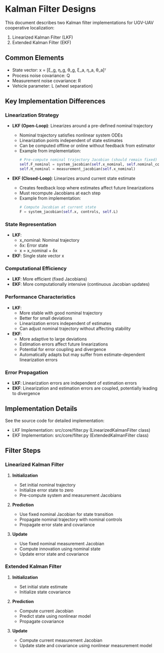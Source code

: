 # Kalman Filter Designs

This document describes two Kalman filter implementations for UGV-UAV cooperative localization:
1. Linearized Kalman Filter (LKF)
2. Extended Kalman Filter (EKF)

## Common Elements
- State vector: x = [ξ_g, η_g, θ_g, ξ_a, η_a, θ_a]ᵀ
- Process noise covariance: Q
- Measurement noise covariance: R
- Vehicle parameter: L (wheel separation)

## Key Implementation Differences

### Linearization Strategy
- **LKF (Open-Loop)**: Linearizes around a pre-defined nominal trajectory
  * Nominal trajectory satisfies nonlinear system ODEs
  * Linearization points independent of state estimates
  * Can be computed offline or online without feedback from estimator
  * Example from implementation:
    ```python
    # Pre-compute nominal trajectory Jacobian (should remain fixed)
    self.F_nominal = system_jacobian(self.x_nominal, self.nominal_controls, self.L)
    self.H_nominal = measurement_jacobian(self.x_nominal)
    ```

- **EKF (Closed-Loop)**: Linearizes around current state estimate
  * Creates feedback loop where estimates affect future linearizations
  * Must recompute Jacobians at each step
  * Example from implementation:
    ```python
    # Compute Jacobian at current state
    F = system_jacobian(self.x, controls, self.L)
    ```

### State Representation
- **LKF**: 
  * x_nominal: Nominal trajectory
  * δx: Error state
  * x = x_nominal + δx
- **EKF**: Single state vector x

### Computational Efficiency
- **LKF**: More efficient (fixed Jacobians)
- **EKF**: More computationally intensive (continuous Jacobian updates)

### Performance Characteristics
- **LKF**:
  * More stable with good nominal trajectory
  * Better for small deviations
  * Linearization errors independent of estimates
  * Can adjust nominal trajectory without affecting stability
- **EKF**:
  * More adaptive to large deviations
  * Estimation errors affect future linearizations
  * Potential for error coupling and divergence
  * Automatically adapts but may suffer from estimate-dependent linearization errors

### Error Propagation
- **LKF**: Linearization errors are independent of estimation errors
- **EKF**: Linearization and estimation errors are coupled, potentially leading to divergence

## Implementation Details
See the source code for detailed implementation:
- LKF Implementation: src/core/filter.py (LinearizedKalmanFilter class)
- EKF Implementation: src/core/filter.py (ExtendedKalmanFilter class)

## Filter Steps

### Linearized Kalman Filter
1. **Initialization**
   - Set initial nominal trajectory
   - Initialize error state to zero
   - Pre-compute system and measurement Jacobians

2. **Prediction**
   - Use fixed nominal Jacobian for state transition
   - Propagate nominal trajectory with nominal controls
   - Propagate error state and covariance

3. **Update**
   - Use fixed nominal measurement Jacobian
   - Compute innovation using nominal state
   - Update error state and covariance

### Extended Kalman Filter
1. **Initialization**
   - Set initial state estimate
   - Initialize state covariance

2. **Prediction**
   - Compute current Jacobian
   - Predict state using nonlinear model
   - Propagate covariance

3. **Update**
   - Compute current measurement Jacobian
   - Update state and covariance using nonlinear measurement model